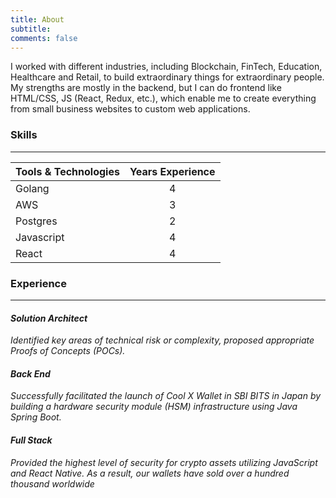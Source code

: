 ```yaml
---
title: About
subtitle:
comments: false
---
```


I worked with different industries, including Blockchain, FinTech, Education, Healthcare and Retail, to build extraordinary things for extraordinary people. My strengths are mostly in the backend, but I can do frontend like HTML/CSS, JS (React, Redux, etc.), which enable me to create everything from small business websites to custom web applications.

### Skills

---

| Tools & Technologies | Years Experience |
|----------------------|:----------------:|
| Golang               |        4         |
| AWS                  |        3         |
| Postgres             |        2         |
| Javascript           |        4         |
| React                |        4         |

### Experience

---

#### _Solution Architect_

_Identified key areas of technical risk or complexity, proposed appropriate Proofs of Concepts (POCs)._

#### _Back End_

_Successfully facilitated the launch of Cool X Wallet in SBI BITS in Japan by building a hardware security module (HSM) infrastructure using Java Spring Boot._

#### _Full Stack_

_Provided the highest level of security for crypto assets utilizing JavaScript and React Native. As a result, our wallets have sold over a hundred thousand worldwide_
